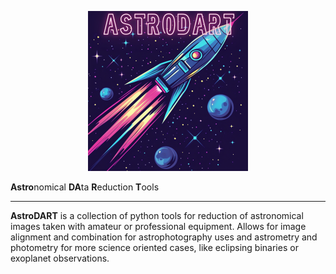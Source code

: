 <p align="center">
  <img width = "256" src="./logo/AstroDART.png"/>
</p>

**Astro**nomical **DA**ta **R**eduction **T**ools
___


**AstroDART** is a collection of python tools for reduction of astronomical images taken with amateur or professional equipment. Allows for image alignment and combination for astrophotography uses and astrometry and photometry for more science oriented cases, like eclipsing binaries or exoplanet observations. 



